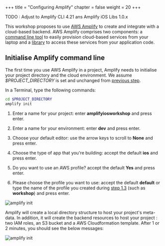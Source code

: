 +++
title = "Configuring Amplify"
chapter = false
weight = 20
+++

TODO : Adjust to Amplify CLI 4.21 ans Amplify iOS Libs 1.0.x

This workshop proposes to use [AWS Amplify](https://aws.amazon.com/amplify/) to create and integrate with a cloud-based backend.  AWS Amplify comprises two components: a [command line tool](https://aws-amplify.github.io/docs/cli-toolchain/quickstart) to easily provision cloud-based services from your laptop and a [library](https://aws-amplify.github.io/docs/ios/start) to access these services from your application code.


## Initialise Amplify command line

The first time you use AWS Amplify in a project, Amplify needs to initialise your project directory and the cloud environment.  We assume *$PROJECT_DIRECTORY* is set and unchanged from [previous step](/20_getting_started/20_bootstrapping_the_app.html).

In a Terminal, type the following commands:

```bash
cd $PROJECT_DIRECTORY
amplify init
```

1. Enter a name for your project: enter **amplifyiosworkshop** and press enter.

1. Enter a name for your environment: enter **dev** and press enter.

1. Choose your default editor:  use the arrow keys to scroll to **None** and press enter.

1. Choose the type of app that you're building: accept the default **ios** and press enter.

1. Do you want to use an AWS profile? accept the default **Yes** and press enter.

1. Please choose the profile you want to use: accept the default **default** or type the name of the profile you created during [step 1.3](/10_prerequisites/30_configs.html#configuring-the-aws-command-line) (such as **workshop**) and press enter.

![amplify init](/images/30-10-amplify-init.png)

Amplify will create a local directory structure to host your project's meta-data.  In addition, it will create the backend resources to host your project : two IAM roles, an S3 bucket and a AWS Cloudformation template.  After 1 or 2 minutes, you should see the below messages:

![amplify init](/images/30-10-amplify-init-ok.png)